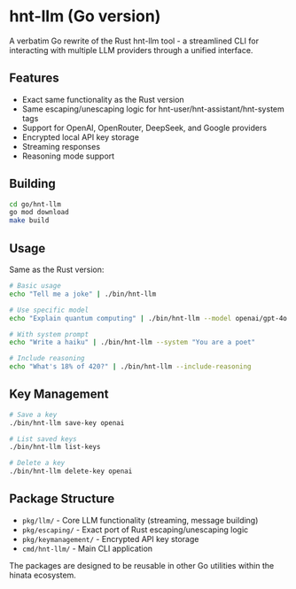 # hnt-llm (Go version)

A verbatim Go rewrite of the Rust hnt-llm tool - a streamlined CLI for interacting with multiple LLM providers through a unified interface.

## Features

- Exact same functionality as the Rust version
- Same escaping/unescaping logic for hnt-user/hnt-assistant/hnt-system tags
- Support for OpenAI, OpenRouter, DeepSeek, and Google providers
- Encrypted local API key storage
- Streaming responses
- Reasoning mode support

## Building

```bash
cd go/hnt-llm
go mod download
make build
```

## Usage

Same as the Rust version:

```bash
# Basic usage
echo "Tell me a joke" | ./bin/hnt-llm

# Use specific model
echo "Explain quantum computing" | ./bin/hnt-llm --model openai/gpt-4o

# With system prompt
echo "Write a haiku" | ./bin/hnt-llm --system "You are a poet"

# Include reasoning
echo "What's 18% of 420?" | ./bin/hnt-llm --include-reasoning
```

## Key Management

```bash
# Save a key
./bin/hnt-llm save-key openai

# List saved keys
./bin/hnt-llm list-keys

# Delete a key
./bin/hnt-llm delete-key openai
```

## Package Structure

- `pkg/llm/` - Core LLM functionality (streaming, message building)
- `pkg/escaping/` - Exact port of Rust escaping/unescaping logic
- `pkg/keymanagement/` - Encrypted API key storage
- `cmd/hnt-llm/` - Main CLI application

The packages are designed to be reusable in other Go utilities within the hinata ecosystem.